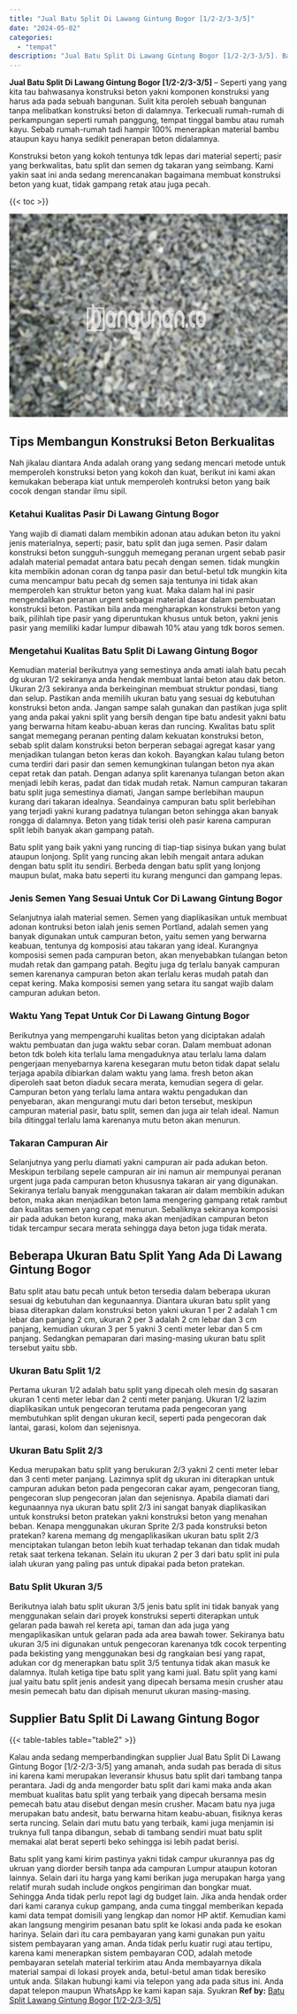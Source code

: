 ```yaml
---
title: "Jual Batu Split Di Lawang Gintung Bogor [1/2-2/3-3/5]"
date: "2024-05-02"
categories: 
  - "tempat"
description: "Jual Batu Split Di Lawang Gintung Bogor [1/2-2/3-3/5]. Batu split yang kami kirim pastinya yakni tidak campur ukurannya pas dg ukruan yang diorder bersih tan..."
---
```


**Jual Batu Split Di Lawang Gintung Bogor \[1/2-2/3-3/5\]** – Seperti yang yang kita tau bahwasanya konstruksi beton yakni komponen konstruksi yang harus ada pada sebuah bangunan. Sulit kita peroleh sebuah bangunan tanpa melibatkan konstruksi beton di dalamnya. Terkecuali rumah-rumah di perkampungan seperti rumah panggung, tempat tinggal bambu atau rumah kayu. Sebab rumah-rumah tadi hampir 100% menerapkan material bambu ataupun kayu hanya sedikit penerapan beton didalamnya.

Konstruksi beton yang kokoh tentunya tdk lepas dari material seperti; pasir yang berkwalitas, batu split dan semen dg takaran yang seimbang. Kami yakin saat ini anda sedang merencanakan bagaimana membuat konstruksi beton yang kuat, tidak gampang retak atau juga pecah.

{{< toc >}}

![Jual Batu Split Di Lawang Gintung Bogor [1/2-2/3-3/5]](/images/jual-batu-split-32.png)

## Tips Membangun Konstruksi Beton Berkualitas

Nah jikalau diantara Anda adalah orang yang sedang mencari metode untuk memperoleh konstruksi beton yang kokoh dan kuat, berikut ini kami akan kemukakan beberapa kiat untuk memperoleh kontruksi beton yang baik cocok dengan standar ilmu sipil.

### Ketahui Kualitas Pasir Di Lawang Gintung Bogor

Yang wajib di diamati dalam membikin adonan atau adukan beton itu yakni jenis materialnya, seperti; pasir, batu split dan juga semen. Pasir dalam konstruksi beton sungguh-sungguh memegang peranan urgent sebab pasir adalah material pemadat antara batu pecah dengan semen. tidak mungkin kita membikin adonan coran dg tanpa pasir dan betul-betul tdk mungkin kita cuma mencampur batu pecah dg semen saja tentunya ini tidak akan memperoleh kan struktur beton yang kuat. Maka dalam hal ini pasir mengendalikan peranan urgent sebagai material dasar dalam pembuatan konstruksi beton. Pastikan bila anda mengharapkan konstruksi beton yang baik, pilihlah tipe pasir yang diperuntukan khusus untuk beton, yakni jenis pasir yang memiliki kadar lumpur dibawah 10% atau yang tdk boros semen.

### Mengetahui Kualitas Batu Split Di Lawang Gintung Bogor

Kemudian material berikutnya yang semestinya anda amati ialah batu pecah dg ukuran 1/2 sekiranya anda hendak membuat lantai beton atau dak beton. Ukuran 2/3 sekiranya anda berkeinginan membuat struktur pondasi, tiang dan selup. Pastikan anda memilih ukuran batu yang sesuai dg kebutuhan konstruksi beton anda. Jangan sampe salah gunakan dan pastikan juga split yang anda pakai yakni split yang bersih dengan tipe batu andesit yakni batu yang berwarna hitam keabu-abuan keras dan runcing. Kwalitas batu split sangat memegang peranan penting dalam kekuatan konstruksi beton, sebab split dalam konstruksi beton berperan sebagai agregat kasar yang menjadikan tulangan beton keras dan kokoh. Bayangkan kalau tulang beton cuma terdiri dari pasir dan semen kemungkinan tulangan beton nya akan cepat retak dan patah. Dengan adanya split karenanya tulangan beton akan menjadi lebih keras, padat dan tidak mudah retak. Namun campuran takaran batu split juga semestinya diamati, Jangan sampe berlebihan maupun kurang dari takaran idealnya. Seandainya campuran batu split berlebihan yang terjadi yakni kurang padatnya tulangan beton sehingga akan banyak rongga di dalamnya. Beton yang tidak terisi oleh pasir karena campuran split lebih banyak akan gampang patah.

Batu split yang baik yakni yang runcing di tiap-tiap sisinya bukan yang bulat ataupun lonjong. Split yang runcing akan lebih mengait antara adukan dengan batu split itu sendiri. Berbeda dengan batu split yang lonjong maupun bulat, maka batu seperti itu kurang mengunci dan gampang lepas.

### Jenis Semen Yang Sesuai Untuk Cor Di Lawang Gintung Bogor

Selanjutnya ialah material semen. Semen yang diaplikasikan untuk membuat adonan kontruksi beton ialah jenis semen Portland, adalah semen yang banyak digunakan untuk campuran beton, yaitu semen yang berwarna keabuan, tentunya dg komposisi atau takaran yang ideal. Kurangnya komposisi semen pada campuran beton, akan menyebabkan tulangan beton mudah retak dan gampang patah. Begitu juga dg terlalu banyak campuran semen karenanya campuran beton akan terlalu keras mudah patah dan cepat kering. Maka komposisi semen yang setara itu sangat wajib dalam campuran adukan beton.

### Waktu Yang Tepat Untuk Cor Di Lawang Gintung Bogor

Berikutnya yang mempengaruhi kualitas beton yang diciptakan adalah waktu pembuatan dan juga waktu sebar coran. Dalam membuat adonan beton tdk boleh kita terlalu lama mengaduknya atau terlalu lama dalam pengerjaan menyebarnya karena kesegaran mutu beton tidak dapat selalu terjaga apabila dibiarkan dalam waktu yang lama. fresh beton akan diperoleh saat beton diaduk secara merata, kemudian segera di gelar. Campuran beton yang terlalu lama antara waktu pengadukan dan penyebaran, akan mengurangi mutu dari beton tersebut, meskipun campuran material pasir, batu split, semen dan juga air telah ideal. Namun bila ditinggal terlalu lama karenanya mutu beton akan menurun.

### Takaran Campuran Air

Selanjutnya yang perlu diamati yakni campuran air pada adukan beton. Meskipun terbilang sepele campuran air ini namun air mempunyai peranan urgent juga pada campuran beton khususnya takaran air yang digunakan. Sekiranya terlalu banyak menggunakan takaran air dalam membikin adukan beton, maka akan menjadikan beton lama mengering gampang retak rambut dan kualitas semen yang cepat menurun. Sebaliknya sekiranya komposisi air pada adukan beton kurang, maka akan menjadikan campuran beton tidak tercampur secara merata sehingga daya beton juga tidak merata.

## Beberapa Ukuran Batu Split Yang Ada Di Lawang Gintung Bogor

Batu split atau batu pecah untuk beton tersedia dalam beberapa ukuran sesuai dg kebutuhan dan kegunaannya. Diantara ukuran batu split yang biasa diterapkan dalam konstruksi beton yakni ukuran 1 per 2 adalah 1 cm lebar dan panjang 2 cm, ukuran 2 per 3 adalah 2 cm lebar dan 3 cm panjang, kemudian ukuran 3 per 5 yakni 3 centi meter lebar dan 5 cm panjang. Sedangkan pemaparan dari masing-masing ukuran batu split tersebut yaitu sbb.

### Ukuran Batu Split 1/2

Pertama ukuran 1/2 adalah batu split yang dipecah oleh mesin dg sasaran ukuran 1 centi meter lebar dan 2 centi meter panjang. Ukuran 1/2 lazim diaplikasikan untuk pengecoran terutama pada pengecoran yang membutuhkan split dengan ukuran kecil, seperti pada pengecoran dak lantai, garasi, kolom dan sejenisnya.

### Ukuran Batu Split 2/3

Kedua merupakan batu split yang berukuran 2/3 yakni 2 centi meter lebar dan 3 centi meter panjang. Lazimnya split dg ukuran ini diterapkan untuk campuran adukan beton pada pengecoran cakar ayam, pengecoran tiang, pengecoran slup pengecoran jalan dan sejenisnya. Apabila diamati dari kegunaannya nya ukuran batu split 2/3 ini sangat banyak diaplikasikan untuk konstruksi beton pratekan yakni konstruksi beton yang menahan beban. Kenapa menggunakan ukuran Sprite 2/3 pada konstruksi beton pratekan? karena memang dg mengaplikasikan ukuran batu split 2/3 menciptakan tulangan beton lebih kuat terhadap tekanan dan tidak mudah retak saat terkena tekanan. Selain itu ukuran 2 per 3 dari batu split ini pula ialah ukuran yang paling pas untuk dipakai pada beton pratekan.

### Batu Split Ukuran 3/5

Berikutnya ialah batu split ukuran 3/5 jenis batu split ini tidak banyak yang menggunakan selain dari proyek konstruksi seperti diterapkan untuk gelaran pada bawah rel kereta api, taman dan ada juga yang mengaplikasikan untuk gelaran pada ada area bawah tower. Sekiranya batu ukuran 3/5 ini digunakan untuk pengecoran karenanya tdk cocok terpenting pada bekisting yang menggunakan besi dg rangkaian besi yang rapat, adukan cor dg menerapkan batu split 3/5 tentunya tidak akan masuk ke dalamnya. Itulah ketiga tipe batu split yang kami jual. Batu split yang kami jual yaitu batu split jenis andesit yang dipecah bersama mesin crusher atau mesin pemecah batu dan dipisah menurut ukuran masing-masing.

## Supplier Batu Split Di Lawang Gintung Bogor

{{< table-tables table="table2" >}}

Kalau anda sedang memperbandingkan supplier Jual Batu Split Di Lawang Gintung Bogor \[1/2-2/3-3/5\] yang amanah, anda sudah pas berada di situs ini karena kami merupakan leveransir khusus batu split dari tambang tanpa perantara. Jadi dg anda mengorder batu split dari kami maka anda akan membuat kualitas batu split yang terbaik yang dipecah bersama mesin pemecah batu atau disebut dengan mesin crusher. Macam batu nya juga merupakan batu andesit, batu berwarna hitam keabu-abuan, fisiknya keras serta runcing. Selain dari mutu batu yang terbaik, kami juga menjamin isi truknya full tanpa dibangun, sebab di tambang sendiri muat batu split memakai alat berat seperti beko sehingga isi lebih padat berisi.

Batu split yang kami kirim pastinya yakni tidak campur ukurannya pas dg ukruan yang diorder bersih tanpa ada campuran Lumpur ataupun kotoran lainnya. Selain dari itu harga yang kami berikan juga merupakan harga yang relatif murah sudah include ongkos pengiriman dan bongkar muat. Sehingga Anda tidak perlu repot lagi dg budget lain. Jika anda hendak order dari kami caranya cukup gampang, anda cuma tinggal memberikan kepada kami data tempat domisili yang lengkap dan nomor HP aktif. Kemudian kami akan langsung mengirim pesanan batu split ke lokasi anda pada ke esokan harinya. Selain dari itu cara pembayaran yang kami gunakan pun yaitu sistem pembayaran yang aman. Anda tidak perlu kuatir rugi atau tertipu, karena kami menerapkan sistem pembayaran COD, adalah metode pembayaran setelah material terkirim atau Anda membayarnya dikala material sampai di lokasi proyek anda, betul-betul aman tidak beresiko untuk anda. Silakan hubungi kami via telepon yang ada pada situs ini. Anda dapat telepon maupun WhatsApp ke kami kapan saja. Syukran
**Ref by:** [Batu Split Lawang Gintung Bogor [1/2-2/3-3/5]](https://id.wikipedia.org/wiki/Batu)

